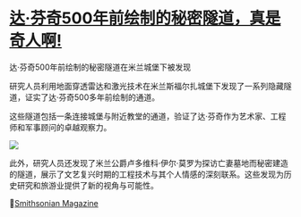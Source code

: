 # [达·芬奇500年前绘制的秘密隧道，真是奇人啊!](https://github.com/jaaleng/jaaleng.github.io/issues/143)

达·芬奇500年前绘制的秘密隧道在米兰城堡下被发现

研究人员利用地面穿透雷达和激光技术在米兰斯福尔扎城堡下发现了一系列隐藏隧道，证实了达·芬奇500多年前绘制的通道。

这些隧道包括一条连接城堡与附近教堂的通道，验证了达·芬奇作为艺术家、工程师和军事顾问的卓越观察力。

![](https://pic.superbed.cc/item/67961ef1fa9f77b4dc149848.jpg)

此外，研究人员还发现了米兰公爵卢多维科·伊尔·莫罗为探访亡妻墓地而秘密建造的隧道，展示了文艺复兴时期的工程技术与其个人情感的深刻联系。这些发现为历史研究和旅游业提供了新的视角与可能性。

📮[Smithsonian Magazine](https://www.smithsonianmag.com/smart-news/secret-passageways-recorded-in-leonardo-da-vincis-sketches-discovered-beneath-a-medieval-castle-in-milan-180985890/)
